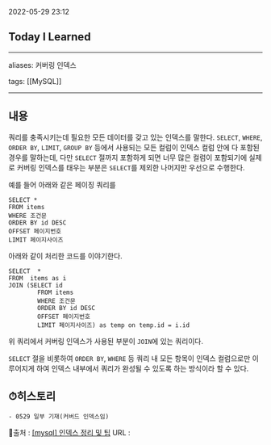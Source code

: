 2022-05-29 23:12
## Today I Learned
---
aliases: 커버링 인덱스

tags: [[MySQL]]

---

## 내용
쿼리를 충족시키는데 필요한 모든 데이터를 갖고 있는 인덱스를 말한다.
`SELECT`, `WHERE`, `ORDER BY`, `LIMIT`, `GROUP BY` 등에서 사용되는 모든 컬럼이 인덱스 컬럼 안에 다 포함된 경우를 말하는데, 다만 `SELECT` 절까지 포함하게 되면 너무 많은 컬럼이 포함되기에 실제로 커버링 인덱스를 태우는 부분은 `SELECT`를 제외한 나머지만 우선으로 수행한다.

 예를 들어 아래와 같은 페이징 쿼리를
 
```Mysql
SELECT *
FROM items
WHERE 조건문
ORDER BY id DESC
OFFSET 페이지번호
LIMIT 페이지사이즈
```

아래와 같이 처리한 코드를 이야기한다.
```Mysql
SELECT  *
FROM  items as i
JOIN (SELECT id
        FROM items
        WHERE 조건문
        ORDER BY id DESC
        OFFSET 페이지번호
        LIMIT 페이지사이즈) as temp on temp.id = i.id
```
위 쿼리에서 커버링 인덱스가 사용된 부분이 `JOIN`에 있는 쿼리이다.

`SELECT` 절을 비롯하여 `ORDER BY`, `WHERE` 등 쿼리 내 모든 항목이 인덱스 컬럼으로만 이루어지게 하여 인덱스 내부에서 쿼리가 완성될 수 있도록 하는 방식이라 할 수 있다.
## ⏱히스토리
	- 0529 일부 기재(커버드 인덱스임)


📙출처 : [[mysql] 인덱스 정리 및 팁](https://jojoldu.tistory.com/243)
URL :